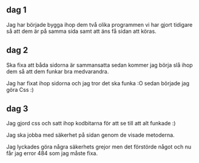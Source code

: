 ## dag 1 

Jag har började bygga ihop dem två olika programmen vi har gjort tidigare så att dem är på samma sida samt att äns få sidan att köras.
## dag 2 
Ska fixa att båda sidorna är sammansatta sedan kommer jag börja slå ihop dem så att dem funkar bra medvarandra. 

Jag har fixat ihop sidorna och jag tror det ska funka :O sedan började jag göra Css :) 

## dag 3 

Jag gjord css och satt ihop kodbitarna för att se till att alt funkade :)

Jag ska jobba med säkerhet på sidan genom de visade metoderna. 

Jag lyckades göra några säkerhets grejor men det förstörde något och nu får jag error 484 som jag måste fixa.